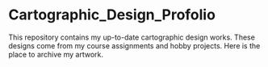 # Cartographic_Design_Profolio
This repository contains my up-to-date cartographic design works. These designs come from my course assignments and hobby projects. Here is the place to archive my artwork.
